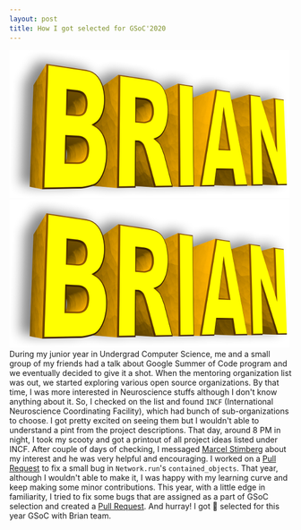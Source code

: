 ```yaml
---
layout: post
title: How I got selected for GSoC'2020
---
```

![Brian logo](images/brian_logo.png)
![GSoC logo](images/brian_logo.png)
During my junior year in Undergrad Computer Science, me and a small group of my friends had a talk 
about Google Summer of Code program and we eventually decided to give it a shot. When the mentoring 
organization list was out, we started exploring various open source organizations. By that time, I 
was more interested in Neuroscience stuffs although I don't know anything about it. So, I checked on 
the list and found `INCF` (International Neuroscience Coordinating Facility), which had bunch of 
sub-organizations to choose. I got pretty excited on seeing them but I wouldn't able to understand a 
pint from the project descriptions. That day, around 8 PM in night, I took my scooty and got a printout 
of all project ideas listed under INCF. After couple of days of checking, I messaged 
[Marcel Stimberg](https://github.com/mstimberg) about my interest and he was very helpful and encouraging. 
I worked on a [Pull Request](https://github.com/brian-team/brian2/pull/1069) to fix a small bug in `Network.run`'s 
`contained_objects`. That year, although I wouldn't able to make it, I was happy with my learning curve 
and keep making some minor contributions. This year, with a little edge in familiarity, I tried to fix 
some bugs that are assigned as a part of GSoC selection and created a 
[Pull Request](https://github.com/brian-team/brian2/pull/1176). And hurray! I got :partying_face: selected for 
this year GSoC with Brian team. 